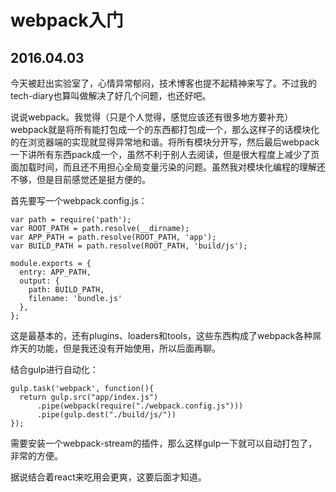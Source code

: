 # webpack入门
## 2016.04.03

今天被赶出实验室了，心情异常郁闷，技术博客也提不起精神来写了。不过我的tech-diary也算叫做解决了好几个问题，也还好吧。

说说webpack。我觉得（只是个人觉得，感觉应该还有很多地方要补充）webpack就是将所有能打包成一个的东西都打包成一个，那么这样子的话模块化的在浏览器端的实现就显得异常地和谐。将所有模块分开写，然后最后webpack一下讲所有东西pack成一个，虽然不利于别人去阅读，但是很大程度上减少了页面加载时间，而且还不用担心全局变量污染的问题。虽然我对模块化编程的理解还不够，但是目前感觉还是挺方便的。

首先要写一个webpack.config.js：
```
var path = require('path');
var ROOT_PATH = path.resolve(__dirname);
var APP_PATH = path.resolve(ROOT_PATH, 'app');
var BUILD_PATH = path.resolve(ROOT_PATH, 'build/js');

module.exports = {
  entry: APP_PATH,
  output: {
    path: BUILD_PATH,
    filename: 'bundle.js'
  },
};

```
这是最基本的，还有plugins、loaders和tools，这些东西构成了webpack各种屌炸天的功能，但是我还没有开始使用，所以后面再聊。

结合gulp进行自动化：
```
gulp.task('webpack', function(){
  return gulp.src("app/index.js")
      .pipe(webpack(require("./webpack.config.js")))
      .pipe(gulp.dest("./build/js/"))
});
```
需要安装一个webpack-stream的插件，那么这样gulp一下就可以自动打包了，非常的方便。

据说结合着react来吃用会更爽，这要后面才知道。
